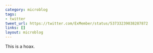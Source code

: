 ```yaml
---
category: microblog
tags:
- twitter
tweet_url: https://twitter.com/ExMember/status/53733239038287872
links: []
layout: microblog
---
```

This is a hoax.
